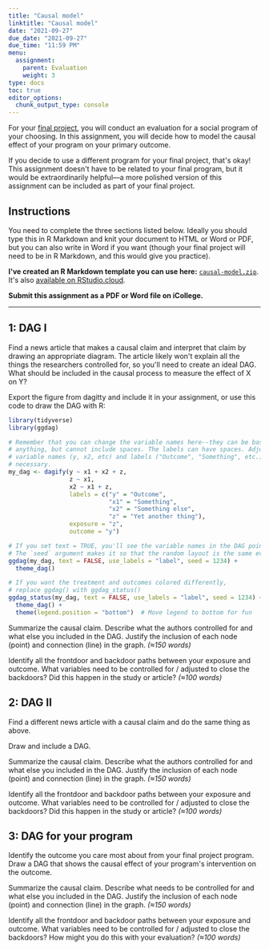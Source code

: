 ```yaml
---
title: "Causal model"
linktitle: "Causal model"
date: "2021-09-27"
due_date: "2021-09-27"
due_time: "11:59 PM"
menu:
  assignment:
    parent: Evaluation
    weight: 3
type: docs
toc: true
editor_options: 
  chunk_output_type: console
---
```


For your [final project](/assignment/final-project/), you will conduct an evaluation for a social program of your choosing. In this assignment, you will decide how to model the causal effect of your program on your primary outcome. 

If you decide to use a different program for your final project, that's okay! This assignment doesn't have to be related to your final program, but it would be extraordinarily helpful—a more polished version of this assignment can be included as part of your final project.


## Instructions

You need to complete the three sections listed below. Ideally you should type this in R Markdown and knit your document to HTML or Word or PDF, but you can also write in Word if you want (though your final project will need to be in R Markdown, and this would give you practice).

**I've created an R Markdown template you can use here:** [<i class="fas fa-file-archive"></i> `causal-model.zip`](/projects/causal-model.zip). It's also [available on RStudio.cloud](https://rstudio.cloud/spaces/112607/project/2062898).

**Submit this assignment as a PDF or Word file on iCollege.**

---


## 1: DAG I

Find a news article that makes a causal claim and interpret that claim by drawing an appropriate diagram. The article likely won't explain all the things the researchers controlled for, so you'll need to create an ideal DAG. What should be included in the causal process to measure the effect of X on Y? 

Export the figure from dagitty and include it in your assignment, or use this code to draw the DAG with R:


```r
library(tidyverse)
library(ggdag)

# Remember that you can change the variable names here--they can be basically
# anything, but cannot include spaces. The labels can have spaces. Adjust the
# variable names (y, x2, etc) and labels ("Outcome", "Something", etc.) as
# necessary.
my_dag <- dagify(y ~ x1 + x2 + z,
                 z ~ x1,
                 x2 ~ x1 + z,
                 labels = c("y" = "Outcome",
                            "x1" = "Something",
                            "x2" = "Something else",
                            "z" = "Yet another thing"),
                 exposure = "z",
                 outcome = "y")

# If you set text = TRUE, you'll see the variable names in the DAG points
# The `seed` argument makes it so that the random layout is the same every time
ggdag(my_dag, text = FALSE, use_labels = "label", seed = 1234) +
  theme_dag()

# If you want the treatment and outcomes colored differently,
# replace ggdag() with ggdag_status()
ggdag_status(my_dag, text = FALSE, use_labels = "label", seed = 1234) +
  theme_dag() +
  theme(legend.position = "bottom")  # Move legend to bottom for fun
```

Summarize the causal claim. Describe what the authors controlled for and what else you included in the DAG. Justify the inclusion of each node (point) and connection (line) in the graph. *(≈150 words)*

Identify all the frontdoor and backdoor paths between your exposure and outcome. What variables need to be controlled for / adjusted to close the backdoors? Did this happen in the study or article? *(≈100 words)*


## 2: DAG II

Find a different news article with a causal claim and do the same thing as above. 

Draw and include a DAG.

Summarize the causal claim. Describe what the authors controlled for and what else you included in the DAG. Justify the inclusion of each node (point) and connection (line) in the graph. *(≈150 words)*

Identify all the frontdoor and backdoor paths between your exposure and outcome. What variables need to be controlled for / adjusted to close the backdoors? Did this happen in the study or article? *(≈100 words)*


## 3: DAG for your program

Identify the outcome you care most about from your final project program. Draw a DAG that shows the causal effect of your program's intervention on the outcome. 

Summarize the causal claim. Describe what needs to be controlled for and what else you included in the DAG. Justify the inclusion of each node (point) and connection (line) in the graph. *(≈150 words)*

Identify all the frontdoor and backdoor paths between your exposure and outcome. What variables need to be controlled for / adjusted to close the backdoors? How might you do this with your evaluation? *(≈100 words)*
